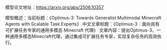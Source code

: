 模型论文地址：https://arxiv.org/abs/2506.10357

模型概述：当前标题：《Optimus-3: Towards Generalist Multimodal Minecraft Agents with Scalable Task Experts》
中文文章标题：《Optimus-3：面向具有可扩展任务专家的通用多模态 Minecraft 代理》
文章内容：提出Optimus-3，一种通用多模态Minecraft代理，通过集成可扩展任务专家，实现复杂任务的高效执行。
